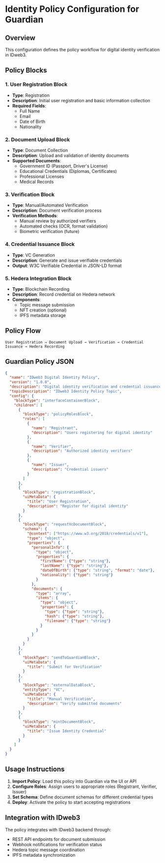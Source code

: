 # Identity Policy Configuration for Guardian

## Overview
This configuration defines the policy workflow for digital identity verification in IDweb3.

## Policy Blocks

### 1. User Registration Block
- **Type**: Registration
- **Description**: Initial user registration and basic information collection
- **Required Fields**:
  - Full Name
  - Email
  - Date of Birth
  - Nationality

### 2. Document Upload Block
- **Type**: Document Collection
- **Description**: Upload and validation of identity documents
- **Supported Documents**:
  - Government ID (Passport, Driver's License)
  - Educational Credentials (Diplomas, Certificates)
  - Professional Licenses
  - Medical Records

### 3. Verification Block
- **Type**: Manual/Automated Verification
- **Description**: Document verification process
- **Verification Methods**:
  - Manual review by authorized verifiers
  - Automated checks (OCR, format validation)
  - Biometric verification (future)

### 4. Credential Issuance Block
- **Type**: VC Generation
- **Description**: Generate and issue verifiable credentials
- **Output**: W3C Verifiable Credential in JSON-LD format

### 5. Hedera Integration Block
- **Type**: Blockchain Recording
- **Description**: Record credential on Hedera network
- **Components**:
  - Topic message submission
  - NFT creation (optional)
  - IPFS metadata storage

## Policy Flow

```
User Registration → Document Upload → Verification → Credential Issuance → Hedera Recording
```

## Guardian Policy JSON

```json
{
  "name": "IDweb3 Digital Identity Policy",
  "version": "1.0.0",
  "description": "Digital identity verification and credential issuance policy",
  "topicDescription": "IDweb3 Identity Policy Topic",
  "config": {
    "blockType": "interfaceContainerBlock",
    "children": [
      {
        "blockType": "policyRolesBlock",
        "roles": [
          {
            "name": "Registrant",
            "description": "Users registering for digital identity"
          },
          {
            "name": "Verifier",
            "description": "Authorized identity verifiers"
          },
          {
            "name": "Issuer",
            "description": "Credential issuers"
          }
        ]
      },
      {
        "blockType": "registrationBlock",
        "uiMetaData": {
          "title": "User Registration",
          "description": "Register for digital identity"
        }
      },
      {
        "blockType": "requestVcDocumentBlock",
        "schema": {
          "@context": ["https://www.w3.org/2018/credentials/v1"],
          "type": "object",
          "properties": {
            "personalInfo": {
              "type": "object",
              "properties": {
                "firstName": {"type": "string"},
                "lastName": {"type": "string"},
                "dateOfBirth": {"type": "string", "format": "date"},
                "nationality": {"type": "string"}
              }
            },
            "documents": {
              "type": "array",
              "items": {
                "type": "object",
                "properties": {
                  "type": {"type": "string"},
                  "hash": {"type": "string"},
                  "filename": {"type": "string"}
                }
              }
            }
          }
        }
      },
      {
        "blockType": "sendToGuardianBlock",
        "uiMetaData": {
          "title": "Submit for Verification"
        }
      },
      {
        "blockType": "externalDataBlock",
        "entityType": "VC",
        "uiMetaData": {
          "title": "Manual Verification",
          "description": "Verify submitted documents"
        }
      },
      {
        "blockType": "mintDocumentBlock",
        "uiMetaData": {
          "title": "Issue Identity Credential"
        }
      }
    ]
  }
}
```

## Usage Instructions

1. **Import Policy**: Load this policy into Guardian via the UI or API
2. **Configure Roles**: Assign users to appropriate roles (Registrant, Verifier, Issuer)
3. **Set Schema**: Define document schemas for different credential types
4. **Deploy**: Activate the policy to start accepting registrations

## Integration with IDweb3

The policy integrates with IDweb3 backend through:
- REST API endpoints for document submission
- Webhook notifications for verification status
- Hedera topic message coordination
- IPFS metadata synchronization